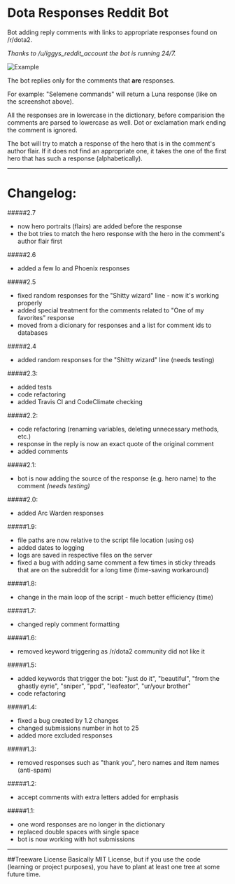 # Dota Responses Reddit Bot

Bot adding reply comments with links to appropriate responses found on /r/dota2.

*Thanks to /u/iggys_reddit_account the bot is running 24/7.*

![Example](https://i.imgur.com/PAcg57z.png)

The bot replies only for the comments that **are** responses. 

For example:
"Selemene commands" will return a Luna response (like on the screenshot above). 

All the responses are in lowercase in the dictionary, before comparision the comments are parsed to lowercase as well. Dot or exclamation mark ending the comment is ignored.

The bot will try to match a response of the hero that is in the comment's author flair. If it does not find an appropriate one, it takes the one of the first hero that has such a response (alphabetically).

---
# Changelog:

#####2.7
* now hero portraits (flairs) are added before the response
* the bot tries to match the hero response with the hero in the comment's author flair first

#####2.6
* added a few Io and Phoenix responses

#####2.5
* fixed random responses for the "Shitty wizard" line - now it's working properly
* added special treatment for the comments related to "One of my favorites" response
* moved from a dicionary for responses and a list for comment ids to databases

#####2.4
* added random responses for the "Shitty wizard" line (needs testing)

#####2.3:
* added tests
* code refactoring
* added Travis CI and CodeClimate checking

#####2.2:
* code refactoring (renaming variables, deleting unnecessary methods, etc.)
* response in the reply is now an exact quote of the original comment
* added comments

#####2.1:
* bot is now adding the source of the response (e.g. hero name) to the comment *(needs testing)*

#####2.0:
* added Arc Warden responses

#####1.9:
* file paths are now relative to the script file location (using os)
* added dates to logging
* logs are saved in respective files on the server
* fixed a bug with adding same comment a few times in sticky threads that are on the subreddit for a long time (time-saving workaround)

#####1.8:
* change in the main loop of the script - much better efficiency (time)

#####1.7:
* changed reply comment formatting

#####1.6:
* removed keyword triggering as /r/dota2 community did not like it

#####1.5:
* added keywords that trigger the bot: "just do it", "beautiful", "from the ghastly eyrie", "sniper", "ppd", "leafeator", "ur/your brother"
* code refactoring

#####1.4:
* fixed a bug created by 1.2 changes
* changed submissions number in hot to 25
* added more excluded responses

#####1.3:
* removed responses such as "thank you", hero names and item names (anti-spam)

#####1.2:
* accept comments with extra letters added for emphasis

#####1.1:
* one word responses are no longer in the dictionary
* replaced double spaces with single space
* bot is now working with hot submissions

---
##Treeware License
Basically MIT License, but if you use the code (learning or project purposes), you have to plant at least one tree at some future time.

